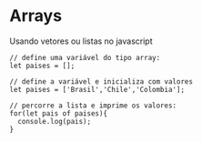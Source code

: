 # Arrays

Usando vetores ou listas no javascript

```
// define uma variável do tipo array:
let paises = [];

// define a variável e inicializa com valores
let paises = ['Brasil','Chile','Colombia'];

// percorre a lista e imprime os valores:
for(let pais of paises){
  console.log(pais);
}

```